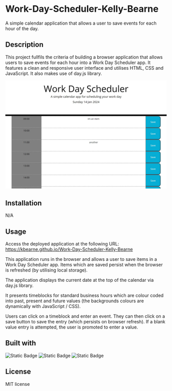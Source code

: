 # Work-Day-Scheduler-Kelly-Bearne
A simple calendar application that allows a user to save events for each hour of the day.

## Description

This project fullfils the criteria of building a browser application that allows users to save events for each hour into a Work Day Scheduler app. It features a clean and responsive user interface and utilises HTML, CSS and JavaScript. It also makes use of day.js library.

![Screenshot of the application](./assets/images/app-screenshot.jpg)

## Installation

N/A

## Usage

Access the deployed application at the following URL: https://kbearne.github.io/Work-Day-Scheduler-Kelly-Bearne

This application runs in the browser and allows a user to save items in a Work Day Scheduler app. Items which are saved persist when the browser is refreshed (by utilising local storage).

The application displays the current date at the top of the calendar via day.js library. 

It presents timeblocks for standard business hours which are colour coded into past, present and future values (the backgrounds colours are dynamically with JavaScript / CSS).

Users can click on a timeblock and enter an event. They can then click on a save button to save the entry (which persists on browser refresh). If a blank value entry is attempted, the user is promoted to enter a value.

## Built with

![Static Badge](https://img.shields.io/badge/HTML-blue) ![Static Badge](https://img.shields.io/badge/CSS-blue) ![Static Badge](https://img.shields.io/badge/JavaScript-blue)

## License

MIT license